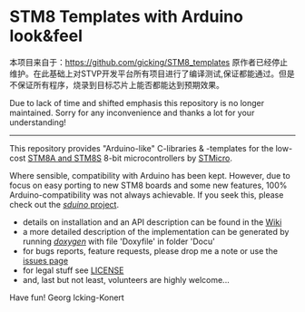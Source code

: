 STM8 Templates with Arduino look&feel 
=================
本项目来自于：https://github.com/gicking/STM8_templates
原作者已经停止维护。在此基础上对STVP开发平台所有项目进行了编译测试,保证都能通过。但是不保证所有程序，烧录到目标芯片上能否都能达到预期效果。




Due to lack of time and shifted emphasis this repository is no longer maintained. Sorry for any inconvenience and thanks a lot for your understanding! 

------------------

This repository provides "Arduino-like" C-libraries & -templates for the low-cost [STM8A and STM8S](https://en.wikipedia.org/wiki/STM8) 8-bit microcontrollers by [STMicro](http://st.com).

Where sensible, compatibility with Arduino has been kept. However, due to focus on easy porting to new STM8 boards and some new features, 100% Arduino-compatibility was not always achievable. If you seek this, please check out the [_sduino_ project](https://github.com/tenbaht/sduino). 

- details on installation and an API description can be found in the [Wiki](https://github.com/gicking/STM8_templates/wiki)
- a more detailed description of the implementation can be generated by running [_doxygen_](http://www.stack.nl/~dimitri/doxygen/) with file 'Doxyfile' in folder 'Docu'
- for bugs reports, feature requests, please drop me a note or use the [issues page](https://github.com/gicking/STM8_templates/issues)
- for legal stuff see [LICENSE](LICENSE)
- and, last but not least, volunteers are highly welcome...

Have fun!
Georg Icking-Konert

